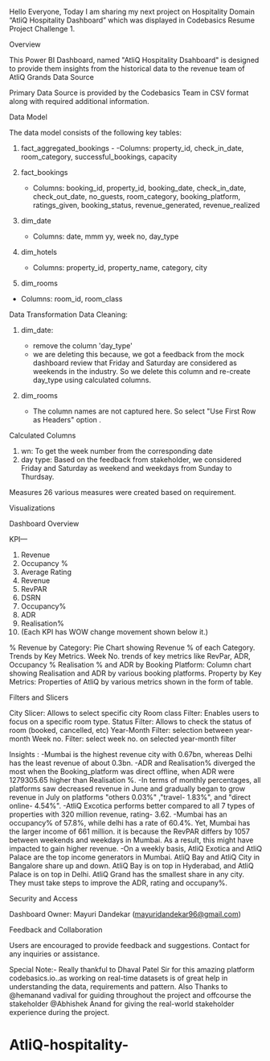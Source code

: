 Hello Everyone,
Today I am sharing my next project on Hospitality Domain “AtliQ Hospitality Dashboard” which was displayed in Codebasics Resume Project Challenge 1. 

Overview

This Power BI Dashboard, named "AtliQ Hospitality Dsahboard" is designed to provide them insights from the historical data to the revenue team of AtliQ Grands
Data Source

Primary Data Source is provided by the Codebasics Team in CSV format along with required additional information.

Data Model

The data model consists of the following key tables:
1. fact_aggregated_bookings   - 
   -Columns: property_id, check_in_date, room_category, successful_bookings, capacity

2. fact_bookings
   - Columns: booking_id, property_id, booking_date, check_in_date, check_out_date, no_guests, room_category, booking_platform, ratings_given, booking_status, revenue_generated, revenue_realized
   
3. dim_date
   - Columns: date, mmm yy, week no, day_type

4. dim_hotels
   - Columns: property_id, property_name, category, city

5. dim_rooms
  - Columns: room_id, room_class

Data Transformation
Data Cleaning:
1. dim_date:
	- remove the column 'day_type'
	- we are deleting this because, we got a feedback from the mock dashboard review that Friday and Saturday are considered as weekends in the industry. So we delete this column and re-create day_type using calculated columns.

2. dim_rooms
	- The column names are not captured here. So select "Use First Row as Headers" option .

Calculated Columns
1.	wn: To get the week number from the corresponding date
2.	day type: Based on the feedback from stakeholder, we considered Friday and Saturday as weekend and weekdays from Sunday to Thurdsay.

Measures
	26 various measures were created based on requirement.

Visualizations

Dashboard Overview

KPI—
1.	Revenue
2.	Occupancy %
3.	Average Rating
4.	Revenue
5.	RevPAR
6.	DSRN
7.	Occupancy%
8.	ADR
9.	Realisation%
10.	(Each KPI has WOW change movement shown below it.)

 % Revenue by Category: Pie Chart showing Revenue % of each Category.
Trends by Key Metrics. Week No. trends of key metrics like RevPar, ADR, Occupancy %
Realisation % and ADR by Booking Platform: Column chart showing Realisation and ADR by various booking platforms.
Property by Key Metrics: Properties of AtliQ by various metrics shown in the form of table.


Filters and Slicers

City Slicer: Allows to select specific city
Room class Filter: Enables users to focus on a specific room type.
Status Filter: Allows to check the status of room (booked, cancelled, etc)
Year-Month Filter: selection between year-month
Week no. Filter: select week no. on selected year-month filter

Insights :
-Mumbai is the highest revenue city with 0.67bn, whereas Delhi has the least revenue of about 0.3bn.
-ADR and Realisation% diverged the most when the Booking_platform was direct offline, when ADR were 1279305.65 higher than Realisation %.
-In terms of monthly percentages, all platforms saw decreased revenue in June and gradually began to grow revenue in July on platforms "others 0.03%" ,"travel- 1.83%", and "direct online- 4.54%".
-AtliQ Excotica performs better compared to all 7 types of properties with 320 million revenue, rating- 3.62.
-Mumbai has an occupancy% of 57.8%, while delhi has a rate of 60.4%. Yet, Mumbai has the larger income of 661 million. it is because the RevPAR differs by 1057 between weekends and weekdays in Mumbai. As a result, this might have impacted to gain higher revenue.
-On a weekly basis, AtliQ Exotica and AtliQ Palace are the top income generators in Mumbai. AtliQ Bay and AtliQ City in Bangalore share up and down. AtliQ Bay is on top in Hyderabad, and AtliQ Palace is on top in Delhi. AtliQ Grand has the smallest share in any city. They must take steps to improve the ADR, rating and occupany%.


Security and Access

Dashboard Owner: Mayuri Dandekar (mayuridandekar96@gmail.com)


Feedback and Collaboration

Users are encouraged to provide feedback and suggestions. Contact for any inquiries or assistance.

Special Note:-
Really thankful to Dhaval Patel Sir for this amazing platform codebasics.io..as working on real-time datasets is of great help in understanding the data, requirements and pattern. Also Thanks to @hemanand vadival for guiding throughout the project and offcourse the stakeholder @Abhishek Anand for giving the real-world stakeholder experience during the project.




# AtliQ-hospitality-
